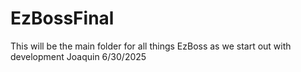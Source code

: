 # EzBossFinal
This will be the main folder for all things EzBoss as we start out with development
Joaquin 6/30/2025